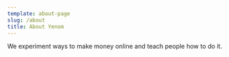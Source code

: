 ```yaml
---
template: about-page
slug: /about
title: About Yenom
---
```

We experiment ways to make money online and teach people how to do it.